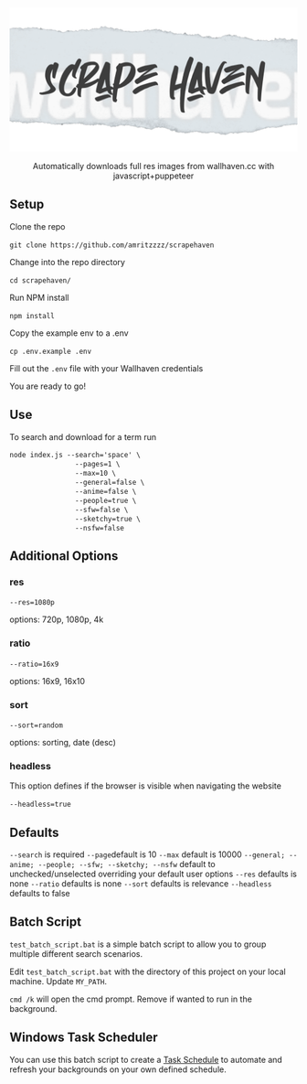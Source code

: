 ![scrapehaven-logo](https://github.com/amritzzzz/scrapehaven/raw/master/scrape-haven-logo.png)

<p style="text-align: center;">Automatically downloads full res images from wallhaven.cc with javascript+puppeteer</p>

## Setup

Clone the repo

`git clone https://github.com/amritzzzz/scrapehaven`

Change into the repo directory

`cd scrapehaven/`

Run NPM install

`npm install`

Copy the example env to a .env

`cp .env.example .env`

Fill out the `.env` file with your Wallhaven credentials

You are ready to go!

## Use

To search and download for a term run

```
node index.js --search='space' \
                --pages=1 \
                --max=10 \
                --general=false \
                --anime=false \
                --people=true \
                --sfw=false \
                --sketchy=true \
                --nsfw=false
```


## Additional Options

### res

`--res=1080p`

options: 720p, 1080p, 4k

### ratio

`--ratio=16x9`

options: 16x9, 16x10

### sort

`--sort=random`

options: sorting, date (desc)

### headless
This option defines if the browser is visible when navigating the website

`--headless=true`

## Defaults

`--search` is required
`--page`default is 10
`--max` default is 10000
`--general; --anime; --people; --sfw; --sketchy; --nsfw` default to unchecked/unselected overriding your default user options
`--res` defaults is none
`--ratio` defaults is none
`--sort` defaults is relevance
`--headless` defaults to false

## Batch Script

`test_batch_script.bat` is a simple batch script to allow you to group multiple different search scenarios.

Edit `test_batch_script.bat` with the directory of this project on your local machine. Update `MY_PATH`.

`cmd /k` will open the cmd prompt. Remove if wanted to run in the background.

## Windows Task Scheduler

You can use this batch script to create a [Task Schedule](https://www.thewindowsclub.com/how-to-schedule-batch-file-run-automatically-windows-7) to automate and refresh your backgrounds on your own defined schedule.

